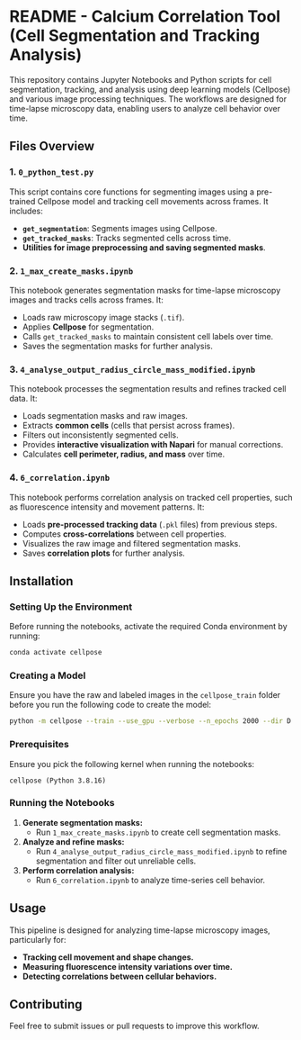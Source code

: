 # README - Calcium Correlation Tool (Cell Segmentation and Tracking Analysis)

This repository contains Jupyter Notebooks and Python scripts for cell segmentation, tracking, and analysis using deep learning models (Cellpose) and various image processing techniques. The workflows are designed for time-lapse microscopy data, enabling users to analyze cell behavior over time.

## Files Overview

### 1. `0_python_test.py`
This script contains core functions for segmenting images using a pre-trained Cellpose model and tracking cell movements across frames. It includes:
- **`get_segmentation`**: Segments images using Cellpose.
- **`get_tracked_masks`**: Tracks segmented cells across time.
- **Utilities for image preprocessing and saving segmented masks**.

### 2. `1_max_create_masks.ipynb`
This notebook generates segmentation masks for time-lapse microscopy images and tracks cells across frames. It:
- Loads raw microscopy image stacks (`.tif`).
- Applies **Cellpose** for segmentation.
- Calls `get_tracked_masks` to maintain consistent cell labels over time.
- Saves the segmentation masks for further analysis.

### 3. `4_analyse_output_radius_circle_mass_modified.ipynb`
This notebook processes the segmentation results and refines tracked cell data. It:
- Loads segmentation masks and raw images.
- Extracts **common cells** (cells that persist across frames).
- Filters out inconsistently segmented cells.
- Provides **interactive visualization with Napari** for manual corrections.
- Calculates **cell perimeter, radius, and mass** over time.

### 4. `6_correlation.ipynb`
This notebook performs correlation analysis on tracked cell properties, such as fluorescence intensity and movement patterns. It:
- Loads **pre-processed tracking data** (`.pkl` files) from previous steps.
- Computes **cross-correlations** between cell properties.
- Visualizes the raw image and filtered segmentation masks.
- Saves **correlation plots** for further analysis.

## Installation

### Setting Up the Environment
Before running the notebooks, activate the required Conda environment by running:
```bash
conda activate cellpose
```

### Creating a Model
Ensure you have the raw and labeled images in the `cellpose_train` folder before you run the following code to create the model:
```bash
python -m cellpose --train --use_gpu --verbose --n_epochs 2000 --dir D:\Bestun\training_images_for_cellpose\cellpose_train\ --img_filter _ --mask_filter _label --pretrained_model None
```

### Prerequisites
Ensure you pick the following kernel when running the notebooks:

`cellpose (Python 3.8.16)`

### Running the Notebooks
1. **Generate segmentation masks:**
   - Run `1_max_create_masks.ipynb` to create cell segmentation masks.
2. **Analyze and refine masks:**
   - Run `4_analyse_output_radius_circle_mass_modified.ipynb` to refine segmentation and filter out unreliable cells.
3. **Perform correlation analysis:**
   - Run `6_correlation.ipynb` to analyze time-series cell behavior.

## Usage
This pipeline is designed for analyzing time-lapse microscopy images, particularly for:
- **Tracking cell movement and shape changes.**
- **Measuring fluorescence intensity variations over time.**
- **Detecting correlations between cellular behaviors.**

## Contributing
Feel free to submit issues or pull requests to improve this workflow.
